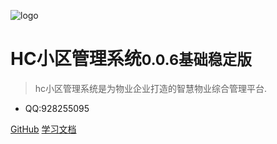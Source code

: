 ![logo](favicon.ico)

# HC小区管理系统<small>0.0.6基础稳定版</small>

> hc小区管理系统是为物业企业打造的智慧物业综合管理平台.

* QQ:928255095

[GitHub](https://github.com/java110/MicroCommunity)
[学习文档](#变更历史)